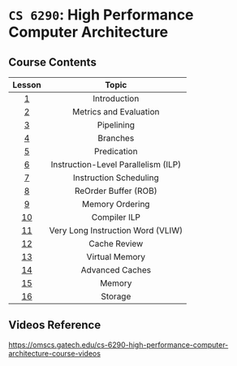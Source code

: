 # `CS 6290`: High Performance Computer Architecture

## Course Contents

| Lesson | Topic |
|:--:|:--:|
| [1](./01-introduction.md) | Introduction |
| [2](./02-metrics-and-evaluation.md) | Metrics and Evaluation |
| [3](./03-pipelining.md) | Pipelining |
| [4](./04-branches.md) | Branches |
| [5](./05-predication.md) | Predication |
| [6](./06-ilp.md) | Instruction-Level Parallelism (ILP) |
| [7](./07-instruction-scheduling.md) | Instruction Scheduling |
| [8](./08-reorder-buffer.md) | ReOrder Buffer (ROB) |
| [9](./09-memory-ordering.md) | Memory Ordering |
| [10](./10-compiler-ilp.md) | Compiler ILP |
| [11](./11-vliw.md) | Very Long Instruction Word (VLIW) |
| [12](./12-cache-review.md) | Cache Review |
| [13](./13-virtual-memory.md) | Virtual Memory |
| [14](./14-advanced-caches.md) | Advanced Caches |
| [15](./15-memory.md) | Memory |
| [16](./16-storage.md) | Storage |

## Videos Reference

https://omscs.gatech.edu/cs-6290-high-performance-computer-architecture-course-videos
